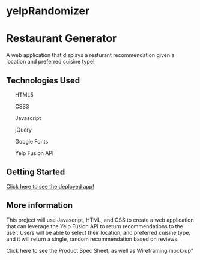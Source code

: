 # yelpRandomizer

<h1>Restaurant Generator</h1>
<p>A web application that displays a resturant recommendation given a location and preferred cuisine type!</p>

<h2>Technologies Used</h2>
<ul>HTML5</ul>
<ul>CSS3</ul>
<ul>Javascript</ul>
<ul>jQuery</ul>
<ul>Google Fonts</ul>
<ul>Yelp Fusion API</ul>

<h2>Getting Started</h2>
<p><a href="https://yelp-restaurant-recommender.herokuapp.com/">Click here to see the deployed app!</a></p>


<h2>More information</h2>
<p>This project will use Javascript, HTML, and CSS to create a web application that can leverage the Yelp Fusion API to return recommendations to the user. Users will be able to select their location, and preferred cuisine type, and it will return a single, random recommendation based on reviews.</p>

<p><a href-"https://docs.google.com/document/d/1p0x2yfeZBttsOtTqJXI26hl-vKYoVHQzhNPEcI2pv_k/edit">Click here to see the Product Spec Sheet, as well as Wireframing mock-up"</a></p>
  
  
  

